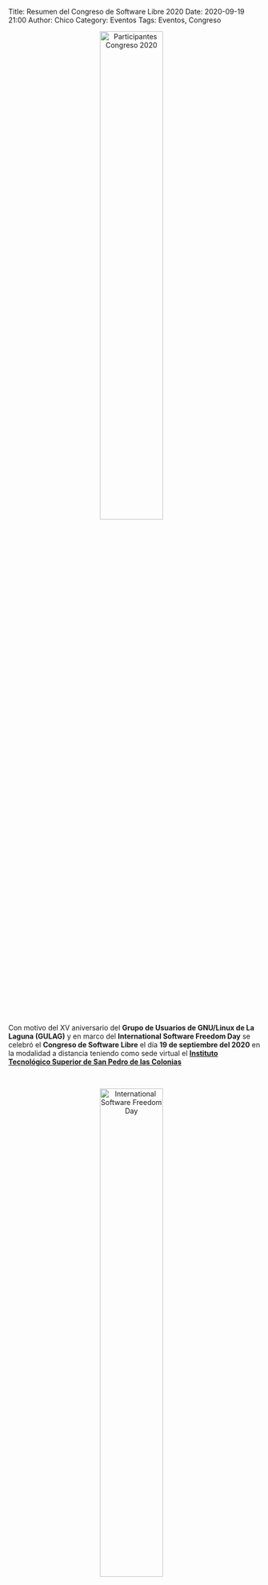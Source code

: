 Title: Resumen del Congreso de Software Libre 2020
Date: 2020-09-19 21:00
Author: Chico
Category: Eventos
Tags: Eventos, Congreso

<center>
<a href="{attach}2020-09-19-resumen-congreso-2020/TodosCongreso.png">
<img class="img-responsive" style="width:50%;height:auto;margin-right:12px;" src="{attach}2020-09-19-resumen-congreso-2020/TodosCongreso.png" alt="Participantes Congreso 2020" width="250" height="325">
</a>
</center>

<br />

Con motivo del XV aniversario del **Grupo de Usuarios de GNU/Linux de La Laguna (GULAG)** y en marco del **International Software Freedom Day** se celebró el **Congreso de Software Libre** el día **19 de septiembre del 2020** en la modalidad a distancia teniendo como sede virtual el **[Instituto Tecnológico Superior de San Pedro de las Colonias](https://www.tecsanpedro.edu.mx/web/)**

<!-- break -->

<br /><center>
<a href="{attach}2020-09-19-resumen-congreso-2020/SFD.png">
<img class="img-responsive" style="width:50%;height:auto;margin-right:12px;" src="{attach}2020-09-19-resumen-congreso-2020/SFD.png" alt="International Software Freedom Day" width="250" height="325">
</a>
</center><br />

Se contó con la asistencia de más de 200 personas de los ámbitos académico, empresarial, gubernamental y público en general de la Comarca Lagunera, de varios estados de la República Mexicana así como de otros países, Brasil y Colombia entre ellos, quienes aprendieron de las conferencias y talleres que para ellos se preparó.

<center>
<a href="{attach}2020-09-01-avances-congreso-2020/Congreso_2020.jpeg">
<img class="img-responsive" style="width:50%;height:auto;margin-right:12px;" src="{attach}2020-09-01-avances-congreso-2020/Congreso_2020.jpeg" alt="Poster Congreso 2020" width="250" height="325">
</a>
</center>

### Conferencias

<br />

#### Jon "maddog" Hall : "What is ‘Libre’ Culture and why is it good for Mexico?"

<center>
<iframe width="560" height="315" src="https://www.youtube.com/embed/Gf6aHLmXgOc?start=855" frameborder="0" allow="accelerometer; autoplay; clipboard-write; encrypted-media; gyroscope; picture-in-picture" allowfullscreen></iframe>
</center>

<br />

#### Claudia Hernández : "Blender 3D"

<center>
<iframe width="560" height="315" src="https://www.youtube.com/embed/Gf6aHLmXgOc?start=5899" frameborder="0" allow="accelerometer; autoplay; clipboard-write; encrypted-media; gyroscope; picture-in-picture" allowfullscreen></iframe>
</center>

<br />

#### Antonio Gurza : "Ingeniería social: el arte de hackear tu mente"

<center>
<iframe width="560" height="315" src="https://www.youtube.com/embed/Gf6aHLmXgOc?start=10300" frameborder="0" allow="accelerometer; autoplay; clipboard-write; encrypted-media; gyroscope; picture-in-picture" allowfullscreen></iframe>
</center>

<br />

#### José Miguel Jáuregui García : "Software y datos libres para encontrar Zonas de Silencio de radio"

<center>
<iframe width="560" height="315" src="https://www.youtube.com/embed/Gf6aHLmXgOc?start=14385" frameborder="0" allow="accelerometer; autoplay; clipboard-write; encrypted-media; gyroscope; picture-in-picture" allowfullscreen></iframe>
</center>

<br />

### Talleres

Después de las conferencias los asistentes participaron en los talleres en los que se registrarón. Los talleres fueron:

#### "Livecode" - Edgar Lugo Castro

#### "Ejercicio con Blender para principiantes" - Claudia Hernández.

<center>
<a href="{attach}2020-09-19-resumen-congreso-2020/Blender-CarlosAngeles.jpg">
<img class="img-responsive" style="width:50%;height:auto;margin-right:12px;" src="{attach}2020-09-19-resumen-congreso-2020/Blender-CarlosAngeles.jpg" alt="Participantes Congreso 2020" width="250" height="325">
</a>
<i>Crédito de imagen: Render creado por Carlos Ángeles, participante del taller "Ejercicio con Blender para principiantes".</i>
</center>

<br />

La participación a las conferencias y a los talleres fue, como siempre, **sin costo**, para quienes se registraron a los mismos.

### Agradecimientos:

Agradecemos la participación y apoyo de la sede virtual, **[Instituto Tecnológico Superior de San Pedro de las Colonias](https://www.tecsanpedro.edu.mx/web/)**.

Agradecemos también a los **patrocinadores**:

<center>
<a href="{attach}2020-09-01-avances-congreso-2020/logo_tec_SP_fondo-blanco.png"><img class="img-responsive" style="width:50%;height:auto;margin-right:12px;" src="{attach}2020-09-01-avances-congreso-2020/logo_tec_SP_fondo-blanco.png" alt="Sede Congreso 2020" width="325" height="250"></a>
</center>
<br />
<center>
<a href="{attach}2020-09-01-avances-congreso-2020/logo_fica_ujed_blanco.png"><img class="img-responsive" style="width:50%;height:auto;margin-right:12px;" src="{attach}2020-09-01-avances-congreso-2020/logo_fica_ujed_blanco.png" alt="Fica UJED" width="325" height="250"></a>
</center>
<br />
<center>
<a href="{attach}2020-09-01-avances-congreso-2020/EscuelaDeSistemas-v2.png"><img class="img-responsive" style="width:70%;height:auto;margin-right:12px;" src="{attach}2020-09-01-avances-congreso-2020/EscuelaDeSistemas-v2.png" alt="Sistemas UT UAdeC" width="400" height="300"></a>
</center>
<br />
<center>
<a href="{attach}2020-09-01-avances-congreso-2020/logo_ethergroup.png"><img class="img-responsive" style="width:70%;height:auto;margin-right:12px;" src="{attach}2020-09-01-avances-congreso-2020/logo_ethergroup.png" alt="Ethergroup" width="400" height="300"></a>
</center>
<br />
<center>
<a href="{attach}2020-09-01-avances-congreso-2020/Perfumeria_Florels.png"><img class="img-responsive" style="width:70%;height:auto;margin-right:12px;" src="{attach}2020-09-01-avances-congreso-2020/Perfumeria_Florels.png" alt="Florels" width="400" height="300"></a>
</center>
<br />
<center>
<a href="{attach}2020-09-01-avances-congreso-2020/Linux_Foundation_logo.png"><img class="img-responsive" style="width:70%;height:auto;margin-right:12px;" src="{attach}2020-09-01-avances-congreso-2020/Linux_Foundation_logo.png" alt="Linux Foundation" width="400" height="300"></a>
</center>
<br />

Damos las gracias a el respetable público esperando lo enseñado este día les sea de utilidad.

De igual manera agradecemos a todos los miembros del GULAG que de una u otra forma colaboraron para la realización de este congreso.

<br />

### Promoción en medios de comunicación:

[Periódico Entretodos](http://periodicoentretodos.mx/2020/09/09/gulag-alista-su-congreso-de-software-libre/) - [Youtube](https://www.youtube.com/watch?v=un0LJFNz46c&t=124)

### Redes sociales:

[Facebook](https://www.facebook.com/groups/282427405174957/)

[Twitter](https://twitter.com/gulagmexico)

[Telegram](https://t.me/joinchat/AhKXM0m4OTrdeN2x2yz1VQ)

**Los esperamos el siguiente año :-D**

**Vive libre, se libre, usa software libre.**

### Descargas

* [Poster Congreso de Software Libre 2020 (LowRes)]({attach}2020-09-01-avances-congreso-2020/Congreso_2020.jpeg)
* [Poster Congreso de Software Libre 2020 (HiRes)]({attach}2020-09-01-avances-congreso-2020/Congreso_2020.png)
* [Poster archivos fuente](https://github.com/GULAG/PosterCongreso2020)
